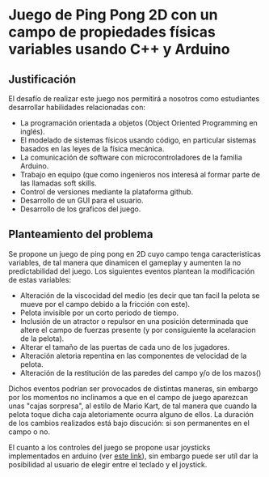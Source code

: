# Juego de Ping Pong 2D con un campo de propiedades físicas variables usando C++ y Arduino

## Justificación
El desafío de realizar este juego nos permitirá a nosotros como estudiantes desarrollar habilidades relacionadas con:
* La programación orientada a objetos (Object Oriented Programming en inglés).
* El modelado de sistemas físicos usando código, en particular sistemas basados en las leyes de la física mecánica.
* La comunicación de software con microcontroladores de la familia Arduino.
* Trabajo en equipo (que como ingenieros nos interesá al formar parte de las llamadas soft skills.
* Control de versiones mediante la plataforma github.
* Desarrollo de un GUI para el usuario.
* Desarrollo de los graficos del juego.

## Planteamiento del problema
Se propone un juego de ping pong en 2D cuyo campo tenga caracteristicas variables, de tal manera que dinamicen el gameplay y aumenten la no predictabilidad del juego. Los siguientes eventos plantean la modificación de estas variables:

* Alteración de la viscocidad del medio (es decir que tan facil la pelota se mueve por el campo debido a la fricción con este).
* Pelota invisible por un corto periodo de tiempo.
* Inclusión de un atractor o repulsor en una posición determinada que altere el campo de fuerzas presente (y por consiguiente la acelaracion de la pelota).
* Alterar el tamaño de las puertas de cada uno de los jugadores.
* Alteración aletoria repentina en las componentes de velocidad de la pelota.
* Alteración de la restitución de las paredes del campo y/o de los mazos()

Dichos eventos podrían ser provocados de distintas maneras, sin embargo por los momentos no inclinamos a que en el campo de juego aparezcan unas "cajas sorpresa", al estilo de Mario Kart, de tal manera que cuando la pelota toque dicha caja aletoriamente ocurra alguno de ellos. La duración de los cambios realizados está bajo discución: si son permanentes en el campo o no.

El cuanto a los controles del juego se propone usar joysticks implementados en arduino (ver [este link](https://www.brainy-bits.com/arduino-joystick-tutorial/)), sin embargo puede ser utíl dar la posibilidad al usuario de elegir entre el teclado y el joystick.





